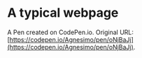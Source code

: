 # A typical webpage

A Pen created on CodePen.io. Original URL: [https://codepen.io/Agnesimo/pen/oNjBaJj](https://codepen.io/Agnesimo/pen/oNjBaJj).


